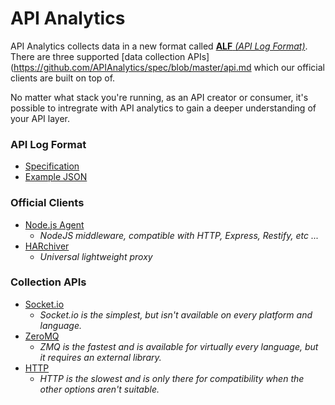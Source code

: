 # API Analytics

API Analytics collects data in a new format called [**ALF** *(API Log Format)*](https://github.com/APIAnalytics/spec/blob/master/format.md). There are three supported [data collection APIs](https://github.com/APIAnalytics/spec/blob/master/api.md which our official clients are built on top of.

No matter what stack you're running, as an API creator or consumer, it's possible to intregrate with API analytics to gain a deeper understanding of your API layer.

### API Log Format

- [Specification](https://github.com/APIAnalytics/spec/blob/master/format.md)
- [Example JSON](https://github.com/APIAnalytics/spec/blob/master/format.md#full-example)

### Official Clients

- [Node.js Agent](https://github.com/APIAnalytics/node-agent)
  - *NodeJS middleware, compatible with HTTP, Express, Restify, etc ...*
- [HARchiver](https://github.com/APIAnalytics/HARchiver)
  - *Universal lightweight proxy*

### Collection APIs

- [Socket.io](https://github.com/APIAnalytics/spec/blob/master/api.md#socketio)
  - *Socket.io is the simplest, but isn't available on every platform and language.*
- [ZeroMQ](https://github.com/APIAnalytics/spec/blob/master/api.md#zmq)
  - *ZMQ is the fastest and is available for virtually every language, but it requires an external library.*
- [HTTP](https://github.com/APIAnalytics/spec/blob/master/api.md#http)
  - *HTTP is the slowest and is only there for compatibility when the other options aren't suitable.*
